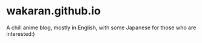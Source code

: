 # wakaran.github.io
A chill anime blog, mostly in English, with some Japanese for those who are interested:)
